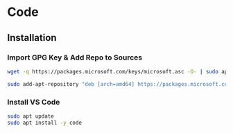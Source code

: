 # Code

## Installation

### Import GPG Key & Add Repo to Sources

``` sh
wget -q https://packages.microsoft.com/keys/microsoft.asc -O- | sudo apt-key add -
```
``` sh
sudo add-apt-repository "deb [arch=amd64] https://packages.microsoft.com/repos/vscode stable main"
```

### Install VS Code

``` sh
sudo apt update
sudo apt install -y code
```
